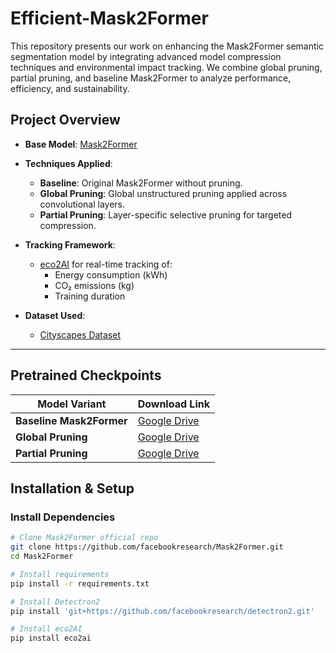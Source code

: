 # Efficient-Mask2Former
This repository presents our work on enhancing the Mask2Former semantic segmentation model by integrating advanced model compression techniques and environmental impact tracking. We combine global pruning, partial pruning, and baseline Mask2Former to analyze performance, efficiency, and sustainability.

##  Project Overview

- **Base Model**: [Mask2Former](https://github.com/facebookresearch/Mask2Former)
- **Techniques Applied**:
  - **Baseline**: Original Mask2Former without pruning.
  - **Global Pruning**: Global unstructured pruning applied across convolutional layers.
  - **Partial Pruning**: Layer-specific selective pruning for targeted compression.
- **Tracking Framework**:
  - [eco2AI](https://github.com/eco2ai/eco2ai) for real-time tracking of:
    - Energy consumption (kWh)
    - CO₂ emissions (kg)
    - Training duration

- **Dataset Used**:
  - [Cityscapes Dataset](https://www.cityscapes-dataset.com/)

---

##  Pretrained Checkpoints

| Model Variant        | Download Link |
|----------------------|---------------|
| **Baseline Mask2Former** | [Google Drive](https://drive.google.com/file/d/1fAC97Tj90bkmumAiY2_e2QDXvcIuwc64/view?usp=drive_link) |
| **Global Pruning**       | [Google Drive](https://drive.google.com/file/d/1kOyVWFNPclER-PZFXzkcwgUq7PL2aMU7/view?usp=sharing) |
| **Partial Pruning**      | [Google Drive](https://drive.google.com/file/d/1iHccMIck4Y5PZqAWVhA4m0-2wRIjDj_y/view?usp=drive_link) |



##  Installation & Setup

###  Install Dependencies

```bash
# Clone Mask2Former official repo
git clone https://github.com/facebookresearch/Mask2Former.git
cd Mask2Former

# Install requirements
pip install -r requirements.txt

# Install Detectron2
pip install 'git+https://github.com/facebookresearch/detectron2.git'

# Install eco2AI
pip install eco2ai
